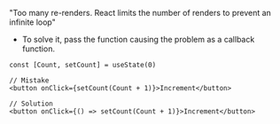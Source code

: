 "Too many re-renders. React limits the number of renders to prevent an infinite loop"
- To solve it, pass the function causing the problem as a callback function.
```
const [Count, setCount] = useState(0)

// Mistake
<button onClick={setCount(Count + 1)}>Increment</button>

// Solution
<button onClick={() => setCount(Count + 1)}>Increment</button>

```
